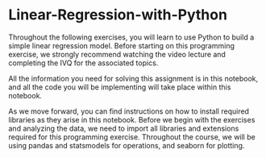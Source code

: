 # Linear-Regression-with-Python
Throughout the following exercises, you will learn to use Python to build a simple linear regression model. Before starting on this programming exercise, we strongly recommend watching the video lecture and completing the IVQ for the associated topics.

All the information you need for solving this assignment is in this notebook, and all the code you will be implementing will take place within this notebook.

As we move forward, you can find instructions on how to install required libraries as they arise in this notebook. Before we begin with the exercises and analyzing the data, we need to import all libraries and extensions required for this programming exercise. Throughout the course, we will be using pandas and statsmodels for operations, and seaborn for plotting.
